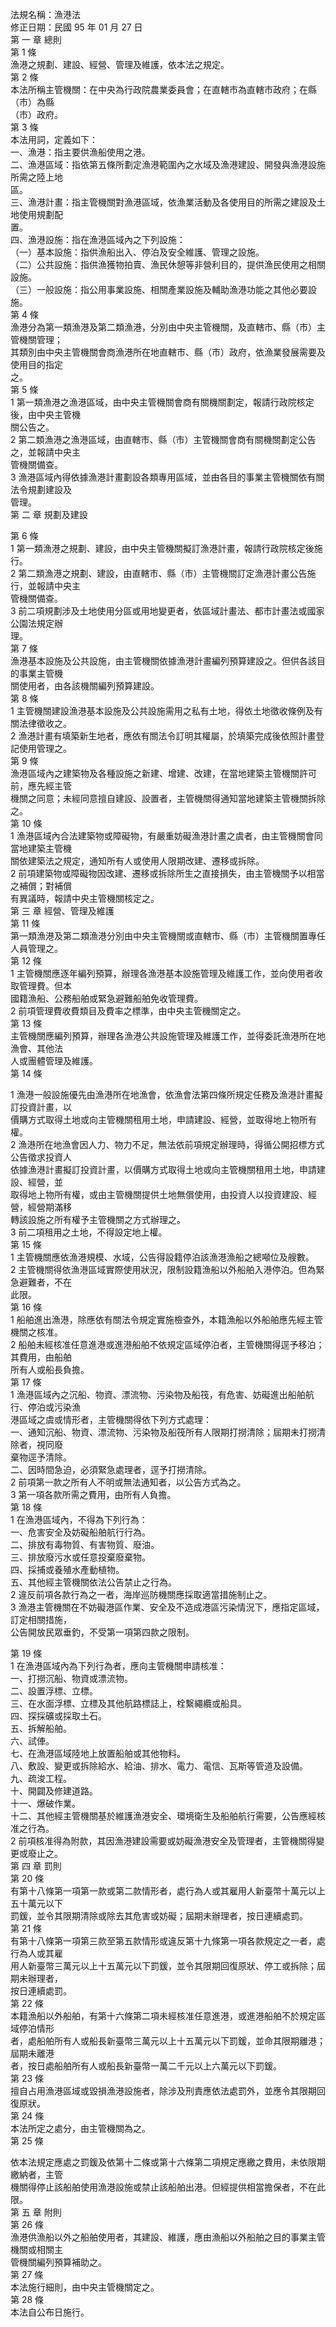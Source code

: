 法規名稱：漁港法  
修正日期：民國 95 年 01 月 27 日  
第 一 章 總則  
第 1 條  
漁港之規劃、建設、經營、管理及維護，依本法之規定。  
第 2 條  
本法所稱主管機關：在中央為行政院農業委員會；在直轄市為直轄市政府；在縣（市）為縣  
（市）政府。  
第 3 條  
本法用詞，定義如下：  
一、漁港：指主要供漁船使用之港。  
二、漁港區域：指依第五條所劃定漁港範圍內之水域及漁港建設、開發與漁港設施所需之陸上地  
區。  
三、漁港計畫：指主管機關對漁港區域，依漁業活動及各使用目的所需之建設及土地使用規劃配  
置。  
四、漁港設施：指在漁港區域內之下列設施：  
（一）基本設施：指供漁船出入、停泊及安全維護、管理之設施。  
（二）公共設施：指供漁獲物拍賣、漁民休憩等非營利目的，提供漁民使用之相關設施。  
（三）一般設施：指公用事業設施、相關產業設施及輔助漁港功能之其他必要設施。  
第 4 條  
漁港分為第一類漁港及第二類漁港，分別由中央主管機關，及直轄市、縣（市）主管機關管理；  
其類別由中央主管機關會商漁港所在地直轄市、縣（市）政府，依漁業發展需要及使用目的指定  
之。  
第 5 條  
1 第一類漁港之漁港區域，由中央主管機關會商有關機關劃定，報請行政院核定後，由中央主管機  
關公告之。  
2 第二類漁港之漁港區域，由直轄市、縣（市）主管機關會商有關機關劃定公告之，並報請中央主  
管機關備查。  
3 漁港區域內得依據漁港計畫劃設各類專用區域，並由各目的事業主管機關依有關法令規劃建設及  
管理。  
第 二 章 規劃及建設  


第 6 條  
1 第一類漁港之規劃、建設，由中央主管機關擬訂漁港計畫，報請行政院核定後施行。  
2 第二類漁港之規劃、建設，由直轄市、縣（市）主管機關訂定漁港計畫公告施行，並報請中央主  
管機關備查。  
3 前二項規劃涉及土地使用分區或用地變更者，依區域計畫法、都市計畫法或國家公園法規定辦  
理。  
第 7 條  
漁港基本設施及公共設施，由主管機關依據漁港計畫編列預算建設之。但供各該目的事業主管機  
關使用者，由各該機關編列預算建設。  
第 8 條  
1 主管機關建設漁港基本設施及公共設施需用之私有土地，得依土地徵收條例及有關法律徵收之。  
2 漁港計畫有填築新生地者，應依有關法令訂明其權屬，於填築完成後依照計畫登記使用管理之。  
第 9 條  
漁港區域內之建築物及各種設施之新建、增建、改建，在當地建築主管機關許可前，應先經主管  
機關之同意；未經同意擅自建設、設置者，主管機關得通知當地建築主管機關拆除之。  
第 10 條  
1 漁港區域內合法建築物或障礙物，有嚴重妨礙漁港計畫之虞者，由主管機關會同當地建築主管機  
關依建築法之規定，通知所有人或使用人限期改建、遷移或拆除。  
2 前項建築物或障礙物因改建、遷移或拆除所生之直接損失，由主管機關予以相當之補償；對補償  
有異議時，報請中央主管機關核定之。  
第 三 章 經營、管理及維護  
第 11 條  
第一類漁港及第二類漁港分別由中央主管機關或直轄市、縣（市）主管機關置專任人員管理之。  
第 12 條  
1 主管機關應逐年編列預算，辦理各漁港基本設施管理及維護工作，並向使用者收取管理費。但本  
國籍漁船、公務船舶或緊急避難船舶免收管理費。  
2 前項管理費收費類目及費率之標準，由中央主管機關定之。  
第 13 條  
主管機關應編列預算，辦理各漁港公共設施管理及維護工作，並得委託漁港所在地漁會、其他法  
人或團體管理及維護。  
第 14 條  


1 漁港一般設施優先由漁港所在地漁會，依漁會法第四條所規定任務及漁港計畫擬訂投資計畫，以  
價購方式取得土地或向主管機關租用土地，申請建設、經營，並取得地上物所有權。  
2 漁港所在地漁會因人力、物力不足，無法依前項規定辦理時，得循公開招標方式公告徵求投資人  
依據漁港計畫擬訂投資計畫，以價購方式取得土地或向主管機關租用土地，申請建設、經營，並  
取得地上物所有權，或由主管機關提供土地無償使用，由投資人以投資建設、經營，經營期滿移  
轉該設施之所有權予主管機關之方式辦理之。  
3 前二項租用之土地，不得設定地上權。  
第 15 條  
1 主管機關應依漁港規模、水域，公告得設籍停泊該漁港漁船之總噸位及艘數。  
2 主管機關得依漁港區域實際使用狀況，限制設籍漁船以外船舶入港停泊。但為緊急避難者，不在  
此限。  
第 16 條  
1 船舶進出漁港，除應依有關法令規定實施檢查外，本籍漁船以外船舶應先經主管機關之核准。  
2 船舶未經核准任意進港或進港船舶不依規定區域停泊者，主管機關得逕予移泊；其費用，由船舶  
所有人或船長負擔。  
第 17 條  
1 漁港區域內之沉船、物資、漂流物、污染物及船筏，有危害、妨礙進出船舶航行、停泊或污染漁  
港區域之虞或情形者，主管機關得依下列方式處理：  
一、通知沉船、物資、漂流物、污染物及船筏所有人限期打撈清除；屆期未打撈清除者，視同廢  
棄物逕予清除。  
二、因時間急迫，必須緊急處理者，逕予打撈清除。  
2 前項第一款之所有人不明或無法通知者，以公告方式為之。  
3 第一項各款所需之費用，由所有人負擔。  
第 18 條  
1 在漁港區域內，不得為下列行為：  
一、危害安全及妨礙船舶航行行為。  
二、排放有毒物質、有害物質、廢油。  
三、排放廢污水或任意投棄廢棄物。  
四、採捕或養殖水產動植物。  
五、其他經主管機關依法公告禁止之行為。  
2 違反前項各款行為之一者，海岸巡防機關應採取適當措施制止之。  
3 漁港主管機關在不妨礙港區作業、安全及不造成港區污染情況下，應指定區域，訂定相關措施，  
公告開放民眾垂釣，不受第一項第四款之限制。  


第 19 條  
1 在漁港區域內為下列行為者，應向主管機關申請核准：  
一、打撈沉船、物資或漂流物。  
二、設置浮標、立標。  
三、在水面浮標、立標及其他航路標誌上，栓繫繩纜或船具。  
四、探採礦或採取土石。  
五、拆解船舶。  
六、試俥。  
七、在漁港區域陸地上放置船舶或其他物料。  
八、敷設、變更或拆除給水、給油、排水、電力、電信、瓦斯等管道及設備。  
九、疏浚工程。  
十、開闢及修建道路。  
十一、爆破作業。  
十二、其他經主管機關基於維護漁港安全、環境衛生及船舶航行需要，公告應經核准之行為。  
2 前項核准得為附款，其因漁港建設需要或妨礙漁港安全及管理者，主管機關得變更或廢止之。  
第 四 章 罰則  
第 20 條  
有第十八條第一項第一款或第二款情形者，處行為人或其雇用人新臺幣十萬元以上五十萬元以下  
罰鍰，並令其限期清除或除去其危害或妨礙；屆期未辦理者，按日連續處罰。  
第 21 條  
有第十八條第一項第三款至第五款情形或違反第十九條第一項各款規定之一者，處行為人或其雇  
用人新臺幣三萬元以上十五萬元以下罰鍰，並令其限期回復原狀、停工或拆除；屆期未辦理者，  
按日連續處罰。  
第 22 條  
本籍漁船以外船舶，有第十六條第二項未經核准任意進港，或進港船舶不於規定區域停泊情形  
者，處船舶所有人或船長新臺幣三萬元以上十五萬元以下罰鍰，並命其限期離港；屆期未離港  
者，按日處船舶所有人或船長新臺幣一萬二千元以上六萬元以下罰鍰。  
第 23 條  
擅自占用漁港區域或毀損漁港設施者，除涉及刑責應依法處罰外，並應令其限期回復原狀。  
第 24 條  
本法所定之處分，由主管機關為之。  
第 25 條  


依本法規定應處之罰鍰及依第十二條或第十六條第二項規定應繳之費用，未依限期繳納者，主管  
機關得停止該船舶使用漁港設施或禁止該船舶出港。但經提供相當擔保者，不在此限。  
第 五 章 附則  
第 26 條  
漁港供漁船以外之船舶使用者，其建設、維護，應由漁船以外船舶之目的事業主管機關或相關主  
管機關編列預算補助之。  
第 27 條  
本法施行細則，由中央主管機關定之。  
第 28 條  
本法自公布日施行。  


